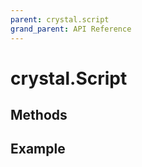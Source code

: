 ```yaml
---
parent: crystal.script
grand_parent: API Reference
---
```


# crystal.Script

## Methods

## Example

```lua

```
